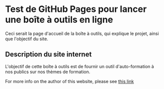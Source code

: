 # Test de GitHub Pages pour lancer une boîte à outils en ligne  
Ceci serait la page d'accueil de la boîte à outils, qui explique le projet, ainsi que l'objectif du site.  
## Description du site internet  
L'objectif de cette boîte à outils est de fournir un outil d'auto-formation à nos publics sur nos thèmes de formation.  

For more info on the author of this website, please see [this link](about.md)

